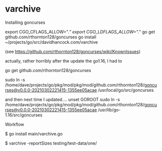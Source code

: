 # varchive




Installing goncurses

export CGO_CFLAGS_ALLOW=".*"
export CGO_LDFLAGS_ALLOW=".*"
go get github.com/rthornton128/goncurses
go install ~/projects/go/src/davidhancock.com/varchive

(see https://github.com/rthornton128/goncurses/wiki/KnownIssues)

actually, rather horribly after the update the go1.16, I had to 

go get github.com/rthornton128/goncurses

sudo ln -s /home/dave/projects/go/pkg/mod/pkg/mod/github.com/rthornton128/goncurses@v0.0.0-20210302221415-1355ee05acae /usr/local/go/src/goncurses

and then next time I updated.... 
unset GOROOT
sudo ln -s /home/dave/projects/go/pkg/mod/pkg/mod/github.com/rthornton128/goncurses@v0.0.0-20210302221415-1355ee05acae /usr/lib/go-1.16/src/goncurses


Workflow

$ go install main/varchive.go

$ varchive -reportSizes testing/test-data/one/

